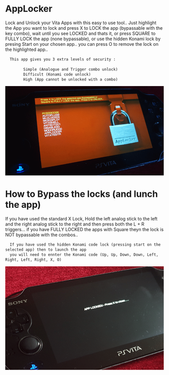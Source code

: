 # AppLocker
Lock and Unlock your Vita Apps with this easy to use tool.. Just highlight the App you want to lock and press X to LOCK the app (bypassable with the key combo), wait until you see LOCKED and thats it, or press SQUARE to FULLY LOCK the app (none bypassable), or use the hidden Konami lock by presing Start on your chosen app.. you can press O to remove the lock on the highlighted app..

      This app gives you 3 extra levels of security :
      
            Simple (Analogue and Trigger combo unlock)
            Difficult (Konami code unlock)
            High (App cannot be unlocked with a combo)
            

![Screenshot](https://github.com/AntHJ/AppLocker/blob/main/AppLocker.png)

# How to Bypass the locks (and lunch the app)
If you have used the standard X Lock, Hold the left analog stick to the left and the right analog stick to the right and then press both the L + R triggers... if you have FULLY LOCKED the apps with Square theyn the lock is NOT bypassable with the combos..

      If you have used the hidden Konami code lock (pressing start on the selected app) then to launch the app
      you will need to ennter the Konami code (Up, Up, Down, Down, Left, Right, Left, Right, X, O)

![Screenshot](https://github.com/AntHJ/AppLocker/blob/main/AppLocker-locked.png)
